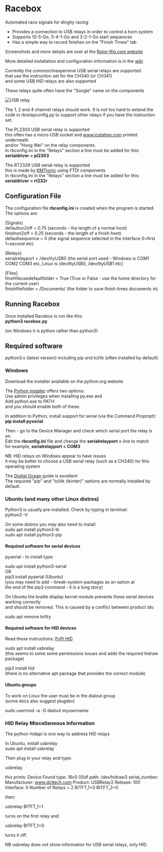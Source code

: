# Racebox
Automated race signals for dinghy racing

* Provides a connection to USB relays in order to control a horn system
* Supports 10-5-Go, 5-4-1-Go and 3-2-1-Go start sequences
* Has a simple way to record finishes on the "Finish Times" tab

Screenshots and more details are over at the [Rotor-Rig.com website](https://www.rotor-rig.com/racebox)

More detailed installation and configuration information is in the [wiki](https://github.com/rotor-rig/racebox/wiki)

Currently the common/inexpensive USB serial relays are supported\
that use the instruction set for the CH340 (or CH341)\
and some USB HID relays are also supported

These relays quite often have the "Songle" name on the components

![USB relay](https://github.com/Ian-Rotor-Rig/racebox/assets/90469594/fbae9351-5044-4e16-924e-9634cf990999)

The 1, 2 and 4 channel relays should work. It is not too hard to extend the\
code in rbrelayconfig.py to support other relays if you have the instruction set.

The PL2303 USB serial relay is supported\
this often has a micro USB socket and www.icstation.com printed underneath\
and/or "Hong Wei" on the relay components.\
In rbconfig.ini in the "Relays" section a line must be added for this:\
**serialdriver = pl2303**

The RT232R USB serial relay is supported\
this is made by [KMTronic](https://www.kmtronic.com/usb-relays.html) using FTDI components\
In rbconfig.ini in the "Relays" section a line must be added for this:\
**serialdriver = rt232r**

## Configuration File
The configuration file **rbconfig.ini** is created when the program is started.\
The options are:

\[Signals\]\
defaulton2off = 0.75 (seconds - the length of a normal hoot)\
finishon2off = 0.25 (seconds - the length of a finish hoot)\
defaultsequence = 0 (the signal sequence selected in the interface 0=first 1=second etc)

\[Relays\]\
serialrelayport = /dev/ttyUSB0 (the serial port used - Windows is COM1 COM2 COM3 etc, Linux is /dev/ttyUSB0, /dev/ttyUSB1 etc)

\[Files\]\
finshfileusedefaultfolder = True (True or False - use the home directory for the current user)\
finishfilefolder = /Documents/ (the folder to save finish times documents in)

## Running Racebox
Once installed Racebox is run like this:\
**python3 racebox.py**

(on Windows it is python rather than python3)

## Required software
python3.x (latest version) including pip and tcl/tk (often installed by default)

### Windows
Download the installer available on the python.org website

The [Python installer](https://www.python.org/downloads) offers two options:\
Use admin privileges when installing py.exe and\
Add python.exe to PATH\
and you should enable both of these.

In addition to Python, install support for serial (via the Command Propmpt):\
**pip install pyserial**

Then - go to the Device Manager and check which serial port the relay is on.\
Edit the **rbconfig.ini** file and change the **serialrelayport =** line to match\
for example, **serialrelayport = COM3**

NB: HID relays on Windows appear to have issues\
it may be better to choose a USB serial relay (such as a CH340) for this operating system

The [Digital Ocean](https://www.digitalocean.com/community/tutorials/install-python-windows-10) guide is excellent\
The required "pip" and "tcl/tk (tkinter)" options are normally installed by default.

### Ubuntu (and many other Linux distros)
Python3 is usually pre-installed. Check by typing in terminal:\
python3 -V

On some distros you may also need to install\
sudo apt install python3-tk\
sudo apt install python3-pip

#### Required software for serial devices
pyserial - to install type:

sudo apt install python3-serial\
OR\
pip3 install pyserial (Ubuntu)\
(you may need to add --break-system-packages as an option at\
the end of the pip3 command - it is a long story)

On Ubuntu the braille display kernel module prevents these serial devices working correctly\
and should be removed. This is caused by a conflict between product ids:

sudo apt remove brltty

#### Required software for HID devices
Read these instructions: [PyPi HID](https://pypi.org/project/hid/)

sudo apt install usbrelay\
(this seems to solve some permissions issues and adds the required hidraw package)

pip3 install hid\
(there is no alternative apt package that provides the correct module)

#### Ubuntu groups
To work on Linux the user must be in the dialout group\
(some docs also suggest plugdev)

sudo usermod -a -G dialout myusername

### HID Relay Miscellaneous Information

The python-hidapi is one way to address HID relays

In Ubuntu, install usbrelay\
sudo apt install usbrelay

Then plug in your relay and type:

usbrelay

this prints:
Device Found
  type: 16c0 05df
  path: /dev/hidraw3
  serial_number: 
  Manufacturer: www.dcttech.com
  Product:      USBRelay2
  Release:      100
  Interface:    0
  Number of Relays = 2
BITFT_1=0
BITFT_2=0

then:

usbrelay BITFT_1=1

turns on the first relay and:

usbrelay BITFT_1=0

turns it off.

NB usbrelay does not show information for USB serial relays, only HID.

